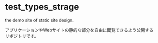 # test_types_strage
the demo site of static site design.

アプリケーションやWebサイトの静的な部分を自由に閲覧できるよう公開するリポジトリです。
